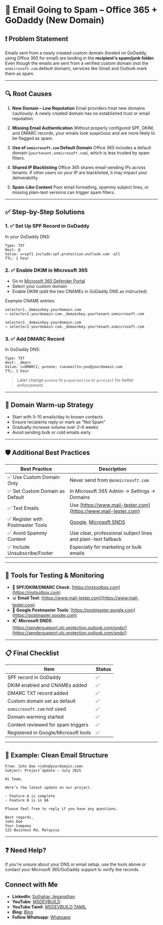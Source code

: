 # 📧 Email Going to Spam – Office 365 + GoDaddy (New Domain)

## ❗ Problem Statement

Emails sent from a newly created custom domain (hosted on GoDaddy, using Office 365 for email) are landing in the **recipient's spam/junk folder**. Even though the emails are sent from a verified custom domain (not the `onmicrosoft.com` default domain), services like Gmail and Outlook mark them as spam.

---

## 🔍 Root Causes

1. **New Domain – Low Reputation**
   Email providers treat new domains cautiously. A newly created domain has no established trust or email reputation.

2. **Missing Email Authentication**
   Without properly configured SPF, DKIM, and DMARC records, your emails look suspicious and are more likely to be flagged as spam.

3. **Use of `onmicrosoft.com` Default Domain**
   Office 365 includes a default domain (`yourtenant.onmicrosoft.com`), which is less trusted by spam filters.

4. **Shared IP Blacklisting**
   Office 365 shares email-sending IPs across tenants. If other users on your IP are blacklisted, it may impact your deliverability.

5. **Spam-Like Content**
   Poor email formatting, spammy subject lines, or missing plain-text versions can trigger spam filters.

---

## ✅ Step-by-Step Solutions

### 1. ✅ Set Up SPF Record in GoDaddy

In your GoDaddy DNS:

```
Type: TXT  
Host: @  
Value: v=spf1 include:spf.protection.outlook.com -all  
TTL: 1 hour
```

### 2. ✅ Enable DKIM in Microsoft 365

* Go to [Microsoft 365 Defender Portal](https://security.microsoft.com/dkimv2)
* Select your custom domain
* Enable DKIM (add the two CNAMEs in GoDaddy DNS as instructed)

Example CNAME entries:

```
selector1._domainkey.yourdomain.com  
→ selector1-yourdomain-com._domainkey.yourtenant.onmicrosoft.com

selector2._domainkey.yourdomain.com  
→ selector2-yourdomain-com._domainkey.yourtenant.onmicrosoft.com
```

### 3. ✅ Add DMARC Record

In GoDaddy DNS:

```
Type: TXT  
Host: _dmarc  
Value: v=DMARC1; p=none; rua=mailto:you@yourdomain.com  
TTL: 1 hour
```

> Later change `p=none` to `p=quarantine` or `p=reject` for better enforcement.

---

## 🔄 Domain Warm-up Strategy

* Start with 5–10 emails/day to known contacts
* Ensure recipients reply or mark as “Not Spam”
* Gradually increase volume over 2–4 weeks
* Avoid sending bulk or cold emails early

---

## 🛡️ Additional Best Practices

| Best Practice                    | Description                                                                                                       |
| -------------------------------- | ----------------------------------------------------------------------------------------------------------------- |
| ✅ Use Custom Domain Only         | Never send from `@onmicrosoft.com`                                                                                |
| ✅ Set Custom Domain as Default   | In Microsoft 365 Admin → Settings → Domains                                                                       |
| ✅ Test Emails                    | Use [https://www.mail-tester.com](https://www.mail-tester.com)                                                    |
| ✅ Register with Postmaster Tools | [Google](https://postmaster.google.com), [Microsoft SNDS](https://sendersupport.olc.protection.outlook.com/snds/) |
| ✅ Avoid Spammy Content           | Use clear, professional subject lines and plain-text fallback                                                     |
| ✅ Include Unsubscribe/Footer     | Especially for marketing or bulk emails                                                                           |

---

## 🧪 Tools for Testing & Monitoring

* 🔧 **SPF/DKIM/DMARC Check**: [https://mxtoolbox.com](https://mxtoolbox.com)
* 📊 **Email Test**: [https://www.mail-tester.com](https://www.mail-tester.com)
* 📮 **Google Postmaster Tools**: [https://postmaster.google.com](https://postmaster.google.com)
* 📬 **Microsoft SNDS**: [https://sendersupport.olc.protection.outlook.com/snds/](https://sendersupport.olc.protection.outlook.com/snds/)

---

## 📋 Final Checklist

| Item                                 | Status |
| ------------------------------------ | ------ |
| SPF record in GoDaddy                | ✅      |
| DKIM enabled and CNAMEs added        | ✅      |
| DMARC TXT record added               | ✅      |
| Custom domain set as default         | ✅      |
| `onmicrosoft.com` not used           | ✅      |
| Domain warming started               | ✅      |
| Content reviewed for spam triggers   | ✅      |
| Registered in Google/Microsoft tools | ✅      |

---

## 📩 Example: Clean Email Structure

```
From: John Doe <john@yourdomain.com>
Subject: Project Update – July 2025

Hi Team,

Here’s the latest update on our project.

- Feature A is complete
- Feature B is in QA

Please feel free to reply if you have any questions.

Best regards,  
John Doe  
Your Company  
123 Business Rd, Malaysia  
```

---

## ❓ Need Help?

If you're unsure about your DNS or email setup, use the tools above or contact your Microsoft 365/GoDaddy support to verify the records.

## Connect with Me
- **LinkedIn**: [Suthahar Jeganathan](https://www.linkedin.com/in/jssuthahar/)
- **YouTube**: [MSDEVBUILD](https://www.youtube.com/@MSDEVBUILD)
- **YouTube Tamil**: [MSDEVBUILD TAMIL](https://www.youtube.com/@MSDEVBUILDTamil)
- **Blog**: [Blog](https://www.msdevbuild.com/)
- **Follow Whatsapp**: [Whatsapp](https://www.whatsapp.com/channel/0029Va5j2rHEFeXcTlUhQB0J)

